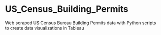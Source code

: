 # US_Census_Building_Permits
Web scraped US Census Bureau Building Permits data with Python scripts to create data visualizations in Tableau
